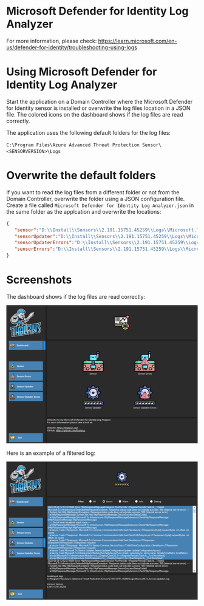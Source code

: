 # Microsoft Defender for Identity Log Analyzer



For more information, please check: https://learn.microsoft.com/en-us/defender-for-identity/troubleshooting-using-logs

# Using Microsoft Defender for Identity Log Analyzer

Start the application on a Domain Controller where the Microsoft Defender for Identity sensor is installed or overwrite the log files location in a JSON file. The colored icons on the dashboard shows if the log files are read correctly.

The application uses the following default folders for the log files:

``C:\Program Files\Azure Advanced Threat Protection Sensor\<SENSORVERSION>\Logs``

# Overwrite the default folders

If you want to read the log files from a different folder or not from the Domain Controller, overwrite the folder using a JSON configuration file. Create a file called `Microsoft Defender for Identity Log Analyzer.json` in the same folder as the applcation and overwrite the locations:

```json
{
   "sensor":"D:\\Install\\Sensors\\2.191.15751.45259\\Logs\\Microsoft.Tri.Sensor.log",
   "sensorUpdater":"D:\\Install\\Sensors\\2.191.15751.45259\\Logs\\Microsoft.Tri.Sensor.Updater.log",
   "sensorUpdaterErrors":"D:\\Install\\Sensors\\2.191.15751.45259\\Logs\\Microsoft.Tri.Sensor.Updater-Errors.log",
   "sensorErrors":"D:\\Install\\Sensors\\2.191.15751.45259\\Logs\\Microsoft.Tri.Sensor-Errors.log"
}
```

# Screenshots

The dashboard shows if the log files are read correctly:

![Alt text](/Screenshots/MicrosoftDefenderForIdentityLogAnalyzer01.png?raw=true "Microsoft Defender for Identity Log Analyzer Dashboard")

Here is an example of a filtered log:

![Alt text](/Screenshots/MicrosoftDefenderForIdentityLogAnalyzer02.png?raw=true "Microsoft Defender for Identity Log Analyzer Logs")
